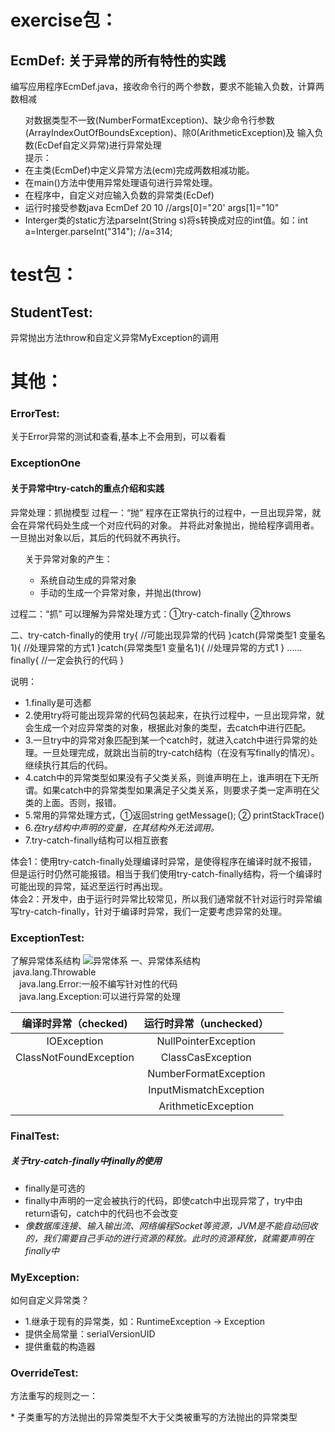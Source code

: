 # exercise包：

## EcmDef: 关于异常的所有特性的实践

 <p>编写应用程序EcmDef.java，接收命令行的两个参数，要求不能输入负数，计算两数相减</p>
 <ul type="1">
      对数据类型不一致(NumberFormatException)、缺少命令行参数(ArrayIndexOutOfBoundsException)、除0(ArithmeticException)及
      输入负数(EcDef自定义异常)进行异常处理<br>
      提示：<br>
     <li>在主类(EcmDef)中定义异常方法(ecm)完成两数相减功能。</li>
      <li>在main()方法中使用异常处理语句进行异常处理。</li>
      <li>在程序中，自定义对应输入负数的异常类(EcDef)</li>
      <li>运行时接受参数java EcmDef 20 10 //args[0]="20' args[1]="10"</li>
     <li>Interger类的static方法parseInt(String s)将s转换成对应的int值。如：int a=Interger.parseInt("314"); //a=314;</li>
  </ul>

# test包：

## StudentTest:

异常抛出方法throw和自定义异常MyException的调用

# 其他：

### ErrorTest:

关于Error异常的测试和查看,基本上不会用到，可以看看

### ExceptionOne

#### 关于异常中try-catch的重点介绍和实践

异常处理：抓抛模型
过程一：“抛”
程序在正常执行的过程中，一旦出现异常，就会在异常代码处生成一个对应代码的对象。
并将此对象抛出，抛给程序调用者。一旦抛出对象以后，其后的代码就不再执行。
<ul>
     关于异常对象的产生：
     <ul type="1">
       <li>系统自动生成的异常对象</li>
       <li>手动的生成一个异常对象，并抛出(throw)</li>
     </ul>
 </ul>
 过程二：“抓”
 可以理解为异常处理方式：①try-catch-finally ②throws
 <p>
 <p>
 二、try-catch-finally的使用
 try{
 //可能出现异常的代码
 }catch(异常类型1 变量名1){
 //处理异常的方式1
 }catch(异常类型1 变量名1){
//处理异常的方式1
 }
 ……
 finally{
 //一定会执行的代码
 }
 <p>
 <p>
 说明：
 <ul>
 <li> 1.finally是可选都
 <li>2.使用try将可能出现异常的代码包装起来，在执行过程中，一旦出现异常，就会生成一个对应异常类的对象，根据此对象的类型，去catch中进行匹配。
 <li>3.一旦try中的异常对象匹配到某一个catch时，就进入catch中进行异常的处理。一旦处理完成，就跳出当前的try-catch结构（在没有写finally的情况）。继续执行其后的代码。
 <li>4.catch中的异常类型如果没有子父类关系，则谁声明在上，谁声明在下无所谓。如果catch中的异常类型如果满足子父类关系，则要求子类一定声明在父类的上面。否则，报错。
 <li>5.常用的异常处理方式，①返回string getMessage(); ② printStackTrace()
 <li>6.<em>在try结构中声明的变量，在其结构外无法调用。</em>
 <li>7.try-catch-finally结构可以相互嵌套
 </ul>
 </p>
 体会1：使用try-catch-finally处理编译时异常，是使得程序在编译时就不报错，但是运行时仍然可能报错。相当于我们使用try-catch-finally结构，将一个编译时可能出现的异常，延迟至运行时再出现。<br>
 体会2：开发中，由于运行时异常比较常见，所以我们通常就不针对运行时异常编写try-catch-finally，针对于编译时异常，我们一定要考虑异常的处理。

### ExceptionTest:

了解异常体系结构
![异常体系](img.png)
一、异常体系结构<br>
&nbsp;java.lang.Throwable<br>
&emsp;java.lang.Error:一般不编写针对性的代码<br>
&emsp;java.lang.Exception:可以进行异常的处理<br>

|     编译时异常（checked)     | 运行时异常（unchecked） | |
|:----------------------:|    :----:   |:---:|
|      IOException       | NullPointerException    |
| ClassNotFoundException |ClassCasException     |
|                        |NumberFormatException|
|                        |InputMismatchException|
|                        | ArithmeticException|

### FinalTest:

##### 关于try-catch-finally中finally的使用

<ul type="1">
    <li>finally是可选的</li>
    <li>finally中声明的一定会被执行的代码，即使catch中出现异常了，try中由return语句，catch中的代码也不会改变</li>
    <li><em>像数据库连接、输入输出流、网络编程Socket等资源，JVM是不能自动回收的，我们需要自己手动的进行资源的释放。此时的资源释放，就需要声明在finally中</em></li>

</ul>

### MyException:

<p>如何自定义异常类？</p>
  <ul type="1">
     <li>1.继承于现有的异常类，如：RuntimeException -> Exception</li>
      <li>提供全局常量：serialVersionUID</li>
      <li>提供重载的构造器</li>
  </ul>

### OverrideTest:
<p>方法重写的规则之一：</p>
 * 子类重写的方法抛出的异常类型不大于父类被重写的方法抛出的异常类型